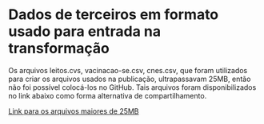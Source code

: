 # Dados de terceiros em formato usado para entrada na transformação

Os arquivos leitos.cvs, vacinacao-se.csv, cnes.csv, que foram utilizados para criar os arquivos usados na publicação, ultrapassavam 25MB, então não foi possível colocá-los no GitHub. Tais arquivos foram disponibilizados no link abaixo como forma alternativa de compartilhamento.

[Link para os arquivos maiores de 25MB](link)
